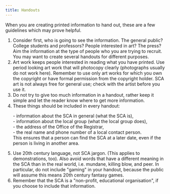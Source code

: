 ```yaml
---
title: Handouts
---
```

<p>When you are creating printed information to hand out, these are a few guidelines which may prove helpful.</p>
<ol>
<li>Consider first, who is going to see the information. The general public? College students and professors? People interested in art? The press? Aim the information at the type of people who you are trying to recruit. You may want to create several handouts for different purposes.</li>
<li>Art work keeps people interested in reading what you have printed. Use period looking art work that will photocopy clearly (photographs usually do not work here). Remember to use only art works for which you own the copyright or have formal permission from the copyright holder. SCA art is not always free for general use; check with the artist before you use it.</li>
<li>Do not try to give too much information in a handout, rather keep it simple and let the reader know where to get more information.</li>
<li>These things should be included in every handout:
<p>         - information about the SCA in general (what the SCA is), <br /> 
            - information about the local group (what the local group does),<br />
            - the address of the Office of the Registrar,<br />
            - the real name and phone number of a local contact person.<br />
          This ensures that a person can find the SCA at a later date, even if the person is living in another area.</p></li>
<li>Use 20th century language, not SCA jargon. (This applies to demonstrations, too). Also avoid words that have a different meaning in the SCA than in the real world, i.e. mundane, killing blow, and peer. In particular, do not include "gaming" in your handout, because the public will assume this means 20th century fantasy games.</li>
<li>Remember that the SCA is a "non-profit, educational organisation", if you choose to include that information.</li>
</ol>
